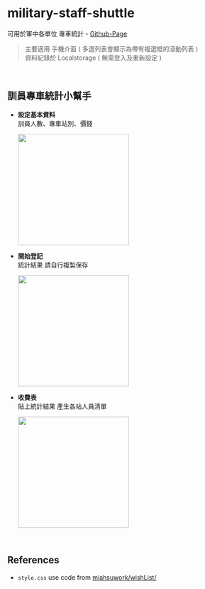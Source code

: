 # military-staff-shuttle
可用於軍中各單位 專車統計  - [Github-Page](https://fuhsiao.github.io/military-staff-shuttle/)  

> 主要適用 手機介面 ( 多選列表會顯示為帶有複選框的滾動列表 )  
> 資料紀錄於 Localstorage ( 無需登入及重新設定 )

<br>

## 訓員專車統計小幫手
+ **設定基本資料**  
  訓員人數、專車站別、價錢

  <img src="https://user-images.githubusercontent.com/86312099/185756203-bdb7f1b4-b577-4970-8ded-e1359238f61f.jpg" width="250">

+ **開始登記**  
  統計結果 請自行複製保存

  <img src="https://user-images.githubusercontent.com/86312099/185756234-c316032f-29c4-4927-be23-a38afd4bd17a.jpg" width="250">
  
+ **收費表**  
  貼上統計結果 產生各站人員清單 

  <img src="https://user-images.githubusercontent.com/86312099/185756256-436541ee-164c-4a16-a757-3fafe7b25a84.jpg" width="250">

<br>

## References
+ `style.css` use code from [miahsuwork/wishList/](https://github.com/miahsuwork/wishList)

